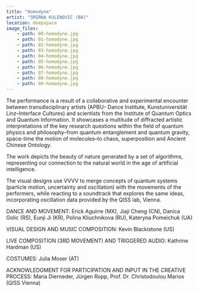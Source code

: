 ```yaml
---
title: "Homodyne"
artist: "SMIRNA KULENOVIĆ (BA)"
location: deepspace
image_files:
    - path: 00-homodyne.jpg
    - path: 01-homodyne.jpg
    - path: 02-homodyne.jpg
    - path: 03-homodyne.jpg
    - path: 04-homodyne.jpg
    - path: 05-homodyne.jpg
    - path: 06-homodyne.jpg
    - path: 07-homodyne.jpg
    - path: 08-homodyne.jpg
    - path: 09-homodyne.jpg
---
```


The performance is a result of a collaborative and experimental encounter between transdisciplinary artists (APBU– Dance Institute, Kunstuniversität Linz–Interface Cultures) and scientists from the Institute of Quantum Optics and Quantum Information. It showcases a multitude of diffracted artistic interpretations of the key research questions within the field of quantum physics and philosophy–from quantum entanglement and quantum gravity, space-time the motion of molecules–to chaos, superposition and Ancient Chinese Ontology.

The work depicts the beauty of nature generated by a set of algorithms, representing our connection to the natural world in the age of artificial intelligence.

The visual designs use VVVV to merge concepts of quantum systems (particle motion, uncertainty and oscillation) with the movements of the performers, while reacting to a soundtrack that explores the same ideas, incorporating oscillation data provided by the QISS lab, Vienna.

DANCE AND MOVEMENT:
Erick Aguirre (MX), Jiaji Cheng (CN), Danica Golic (RS), Eunji Ji (KR), Polina Kliuchnikova (RU), Kateryna Pomeichuk (UA)

VISUAL DESIGN AND MUSIC COMPOSITION:
Kevin Blackistone (US)

LIVE COMPOSITION (3RD MOVEMENT) AND TRIGGERED AUDIO:
Kathrine Hardman (US)

COSTUMES:
Julia Moser (AT)

ACKNOWLEDGMENT FOR PARTICIPATION AND INPUT IN THE CREATIVE PROCESS:
Maria Dierneder, Jürgen Ropp, Prof. Dr. Christodoulou Marios (QISS Vienna)
